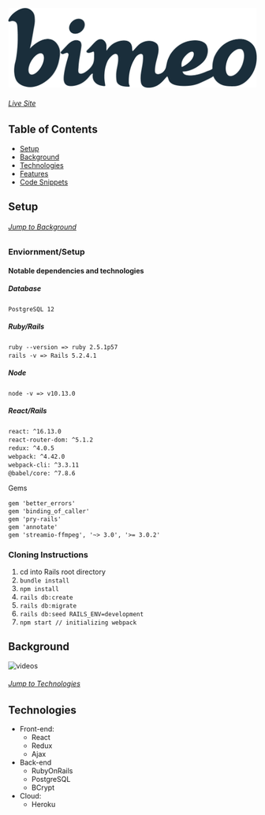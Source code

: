 ![logo](vimeo_clone/public/bimeoJP.png)

###### [Live Site](https://bimeo.herokuapp.com/#/)

## Table of Contents

* [Setup](#setup)
* [Background](#background)
* [Technologies](#technologies)
* [Features](#features)
* [Code Snippets](#code-snippets)

## Setup

###### [Jump to Background](#background)

### Enviornment/Setup 

#### Notable dependencies and technologies

##### Database
```PostgreSQL 12```

##### Ruby/Rails
```ruby --version => ruby 2.5.1p57```
<br/>
```rails -v => Rails 5.2.4.1```
<br/>

##### Node
```node -v => v10.13.0```

##### React/Rails
```react: ^16.13.0```
<br/>
```react-router-dom: ^5.1.2```
<br/>
```redux: ^4.0.5```
<br/>
```webpack: ^4.42.0```
<br/>
```webpack-cli: ^3.3.11```
<br/>
```@babel/core: ^7.8.6```


Gems

```
gem 'better_errors'
gem 'binding_of_caller'
gem 'pry-rails'
gem 'annotate'
gem 'streamio-ffmpeg', '~> 3.0', '>= 3.0.2'
```

### Cloning Instructions

1. cd into Rails root directory
2. ```bundle install```
3. ```npm install```
4. ```rails db:create```
5. ```rails db:migrate```
6. ```rails db:seed RAILS_ENV=development```
7. ```npm start // initializing webpack```


## Background

![videos](vimeo_clone/public/bime0-carousel-giphy.gif "Videos")


###### [Jump to Technologies](#technologies)

## Technologies

* Front-end:
  * React
  * Redux
  * Ajax
* Back-end
  * RubyOnRails
  * PostgreSQL
  * BCrypt
* Cloud:
  * Heroku
